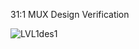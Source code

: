  31:1 MUX Design Verification

 ![LVL1des1](https://user-images.githubusercontent.com/86054925/180403436-cdc9db7a-1bca-4769-b3da-4004df41adb8.png)

 
